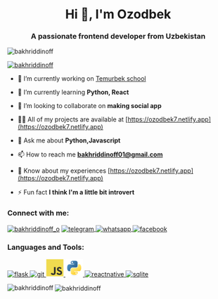 <h1 align="center">Hi 👋, I'm Ozodbek</h1>
<h3 align="center">A passionate frontend developer from Uzbekistan</h3>

<p align="left"> <img src="https://komarev.com/ghpvc/?username=bakhriddinoff&label=Profile%20views&color=0e75b6&style=flat" alt="bakhriddinoff" /> </p>

<p align="left"> <a href="https://github.com/ryo-ma/github-profile-trophy"><img src="https://github-profile-trophy.vercel.app/?username=bakhriddinoff" alt="bakhriddinoff" /></a> </p>

- 🔭 I’m currently working on [Temurbek school](https://temurbekk-schooll.vercel.app)

- 🌱 I’m currently learning **Python, React**

- 👯 I’m looking to collaborate on **making social app**

- 👨‍💻 All of my projects are available at [https://ozodbek7.netlify.app](https://ozodbek7.netlify.app)

- 💬 Ask me about **Python,Javascript**

- 📫 How to reach me **bakhriddinoff01@gmail.com**

- 📄 Know about my experiences [https://ozodbek7.netlify.app](https://ozodbek7.netlify.app)

- ⚡ Fun fact **I think I'm a little bit introvert**

<h3 align="left">Connect with me:</h3>
<p align="left">
<a href="https://instagram.com/bakhriddinoff_o" target="blank"><img align="center" src="https://raw.githubusercontent.com/rahuldkjain/github-profile-readme-generator/master/src/images/icons/Social/instagram.svg" alt="bakhriddinoff_o" height="30" width="40" /></a>

<a href="https://t.me/o_bakhriddinov" target="blank">
  <img align="center" src="https://upload.wikimedia.org/wikipedia/commons/8/82/Telegram_logo.svg" alt="telegram" height="30" width="40" />
</a>

<a href="https://wa.me/998770933236" target="blank">
  <img align="center" src="https://raw.githubusercontent.com/rahuldkjain/github-profile-readme-generator/master/src/images/icons/Social/whatsapp.svg" alt="whatsapp" height="30" width="40" />
</a>

<a href="https://facebook.com/profile.php?id=61576046098775" target="blank">
  <img align="center" src="https://raw.githubusercontent.com/rahuldkjain/github-profile-readme-generator/master/src/images/icons/Social/facebook.svg" alt="facebook" height="30" width="40" />
</a>
  
</p>

<h3 align="left">Languages and Tools:</h3>
<p align="left"> <a href="https://flask.palletsprojects.com/" target="_blank" rel="noreferrer">
  <img src="https://www.svgrepo.com/show/353380/flask.svg" alt="flask" width="40" height="40"/>
</a> <a href="https://git-scm.com/" target="_blank" rel="noreferrer"> <img src="https://www.vectorlogo.zone/logos/git-scm/git-scm-icon.svg" alt="git" width="40" height="40"/> </a> <a href="https://developer.mozilla.org/en-US/docs/Web/JavaScript" target="_blank" rel="noreferrer"> <img src="https://raw.githubusercontent.com/devicons/devicon/master/icons/javascript/javascript-original.svg" alt="javascript" width="40" height="40"/> </a> <a href="https://www.python.org" target="_blank" rel="noreferrer"> <img src="https://raw.githubusercontent.com/devicons/devicon/master/icons/python/python-original.svg" alt="python" width="40" height="40"/> </a> <a href="https://reactnative.dev/" target="_blank" rel="noreferrer"> <img src="https://reactnative.dev/img/header_logo.svg" alt="reactnative" width="40" height="40"/> </a> <a href="https://www.sqlite.org/" target="_blank" rel="noreferrer"> <img src="https://www.vectorlogo.zone/logos/sqlite/sqlite-icon.svg" alt="sqlite" width="40" height="40"/> </a> </p>

<p><img align="left" src="https://github-readme-stats.vercel.app/api/top-langs?username=bakhriddinoff&show_icons=true&locale=en&layout=compact" alt="bakhriddinoff" /></p>

<p>&nbsp;<img align="center" src="https://github-readme-stats.vercel.app/api?username=bakhriddinoff&show_icons=true&locale=en" alt="bakhriddinoff" /></p>

